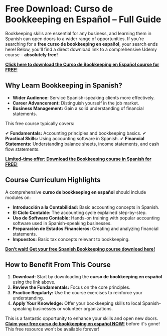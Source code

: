 # Free Download: Curso de Bookkeeping en Español – Full Guide

Bookkeeping skills are essential for any business, and learning them in Spanish can open doors to a wider range of opportunities. If you’re searching for a **free curso de bookkeeping en español**, your search ends here! Below, you'll find a direct download link to a comprehensive Udemy course – **absolutely free!**

[**Click here to download the Curso de Bookkeeping en Español course for FREE!**](https://udemywork.com/curso-de-bookkeeping-en-espanol)

## Why Learn Bookkeeping in Spanish?

*   **Wider Audience:** Service Spanish-speaking clients more effectively.
*   **Career Advancement:** Distinguish yourself in the job market.
*   **Business Management:** Gain a solid understanding of financial statements.

This free course typically covers:

✔ **Fundamentals:** Accounting principles and bookkeeping basics.
✔ **Practical Skills:** Using accounting software in Spanish.
✔ **Financial Statements:** Understanding balance sheets, income statements, and cash flow statements.

[**Limited-time offer: Download the Bookkeeping course in Spanish for FREE!**](https://udemywork.com/curso-de-bookkeeping-en-espanol)

## Course Curriculum Highlights

A comprehensive **curso de bookkeeping en español** should include modules on:

*   **Introducción a la Contabilidad:** Basic accounting concepts in Spanish.
*   **El Ciclo Contable:** The accounting cycle explained step-by-step.
*   **Uso de Software Contable:** Hands-on training with popular accounting software used in Spanish-speaking businesses.
*   **Preparación de Estados Financieros:** Creating and analyzing financial statements.
*   **Impuestos:** Basic tax concepts relevant to bookkeeping.

[**Don’t wait! Get your free Spanish Bookkeeping course download here!**](https://udemywork.com/curso-de-bookkeeping-en-espanol)

## How to Benefit From This Course

1.  **Download:** Start by downloading the **curso de bookkeeping en español** using the link above.
2.  **Review the Fundamentals:** Focus on the core principles.
3.  **Practice Regularly:** Use the course exercises to reinforce your understanding.
4.  **Apply Your Knowledge:** Offer your bookkeeping skills to local Spanish-speaking businesses or volunteer organizations.

This is a fantastic opportunity to enhance your skills and open new doors. **[Claim your free curso de bookkeeping en español NOW!](https://udemywork.com/curso-de-bookkeeping-en-espanol)** before it's gone! This free resource won't be available forever!
